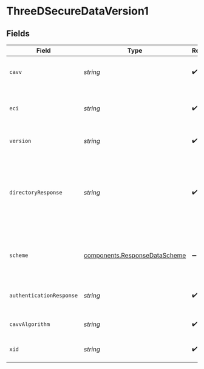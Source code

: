 # ThreeDSecureDataVersion1


## Fields

| Field                                                                                                              | Type                                                                                                               | Required                                                                                                           | Description                                                                                                        | Example                                                                                                            |
| ------------------------------------------------------------------------------------------------------------------ | ------------------------------------------------------------------------------------------------------------------ | ------------------------------------------------------------------------------------------------------------------ | ------------------------------------------------------------------------------------------------------------------ | ------------------------------------------------------------------------------------------------------------------ |
| `cavv`                                                                                                             | *string*                                                                                                           | :heavy_check_mark:                                                                                                 | The cardholder authentication value or AAV.                                                                        | 3q2+78r+ur7erb7vyv66vv8=                                                                                           |
| `eci`                                                                                                              | *string*                                                                                                           | :heavy_check_mark:                                                                                                 | The electronic commerce indicator for the 3DS transaction.                                                         | 05                                                                                                                 |
| `version`                                                                                                          | *string*                                                                                                           | :heavy_check_mark:                                                                                                 | The version of 3-D Secure that was used.                                                                           |                                                                                                                    |
| `directoryResponse`                                                                                                | *string*                                                                                                           | :heavy_check_mark:                                                                                                 | For 3-D Secure version 1, the enrolment response. For 3-D Secure version , the transaction status from the `ARes`. | C                                                                                                                  |
| `scheme`                                                                                                           | [components.ResponseDataScheme](../../models/components/responsedatascheme.md)                                     | :heavy_minus_sign:                                                                                                 | The scheme/brand of the card that is used for 3-D Secure.                                                          | visa                                                                                                               |
| `authenticationResponse`                                                                                           | *string*                                                                                                           | :heavy_check_mark:                                                                                                 | The response for the 3DS authentication call.                                                                      | Y                                                                                                                  |
| `cavvAlgorithm`                                                                                                    | *string*                                                                                                           | :heavy_check_mark:                                                                                                 | The CAVV algorithm used.                                                                                           |                                                                                                                    |
| `xid`                                                                                                              | *string*                                                                                                           | :heavy_check_mark:                                                                                                 | The transaction identifier.                                                                                        |                                                                                                                    |